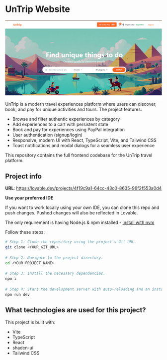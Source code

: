 
# UnTrip Website
![website picture](https://github.com/AmiraSayedMohamed/UnTrip_Website/blob/main/UntripWebsite.jpg)
UnTrip is a modern travel experiences platform where users can discover, book, and pay for unique activities and tours. The project features:

- Browse and filter authentic experiences by category
- Add experiences to a cart with persistent state
- Book and pay for experiences using PayPal integration
- User authentication (signup/login)
- Responsive, modern UI with React, TypeScript, Vite, and Tailwind CSS
- Toast notifications and modal dialogs for a seamless user experience

This repository contains the full frontend codebase for the UnTrip travel platform.


## Project info

**URL**: https://lovable.dev/projects/4f19c9a1-64cc-43c0-8635-96f2f553a0d4




**Use your preferred IDE**

If you want to work locally using your own IDE, you can clone this repo and push changes. Pushed changes will also be reflected in Lovable.

The only requirement is having Node.js & npm installed - [install with nvm](https://github.com/nvm-sh/nvm#installing-and-updating)

Follow these steps:

```sh
# Step 1: Clone the repository using the project's Git URL.
git clone <YOUR_GIT_URL>

# Step 2: Navigate to the project directory.
cd <YOUR_PROJECT_NAME>

# Step 3: Install the necessary dependencies.
npm i

# Step 4: Start the development server with auto-reloading and an instant preview.
npm run dev
```


## What technologies are used for this project?

This project is built with:

- Vite
- TypeScript
- React
- shadcn-ui
- Tailwind CSS


